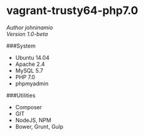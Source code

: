 # vagrant-trusty64-php7.0
*Author johninamio*  
*Version 1.0-beta*

###System
- Ubuntu 14.04
- Apache 2.4
- MySQL 5.7
- PHP 7.0
- phpmyadmin

###Utilities
- Composer
- GIT
- NodeJS, NPM
- Bower, Grunt, Gulp